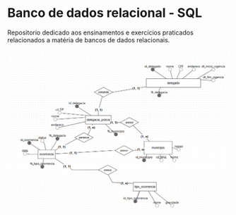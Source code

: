 # Banco de dados relacional - SQL
Repositorio dedicado aos ensinamentos e exercícios praticados relacionados a matéria de bancos de dados relacionais.


![MER do sistema](./docs/images/MER-DelegaciaPolicia.png)
